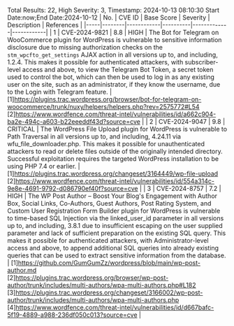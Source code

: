 Total Results: 22, High Severity: 3, Timestamp: 2024-10-13 08:10:30
Start Date:now;End Date:2024-10-12
| No. | CVE ID | Base Score | Severity | Description | References |
|-----|--------|------------|----------|-------------|------------|
| 1 | CVE-2024-9821 | 8.8  | HIGH | The Bot for Telegram on WooCommerce plugin for WordPress is vulnerable to sensitive information disclosure due to missing authorization checks on the `stm_wpcfto_get_settings` AJAX action in all versions up to, and including, 1.2.4. This makes it possible for authenticated attackers, with subscriber-level access and above, to view the Telegram Bot Token, a secret token used to control the bot, which can then be used to log in as any existing user on the site, such as an administrator, if they know the username, due to the Login with Telegram feature. | [1]https://plugins.trac.wordpress.org/browser/bot-for-telegram-on-woocommerce/trunk/nuxy/helpers/helpers.php?rev=2575772#L54<br>[2]https://www.wordfence.com/threat-intel/vulnerabilities/id/a662c904-ba2e-494c-a603-b22eeeddf43d?source=cve |
| 2 | CVE-2024-9047 | 9.8  | CRITICAL | The WordPress File Upload plugin for WordPress is vulnerable to Path Traversal in all versions up to, and including, 4.24.11 via wfu_file_downloader.php. This makes it possible for unauthenticated attackers to read or delete files outside of the originally intended directory. Successful exploitation requires the targeted WordPress installation to be using PHP 7.4 or earlier. | [1]https://plugins.trac.wordpress.org/changeset/3164449/wp-file-upload<br>[2]https://www.wordfence.com/threat-intel/vulnerabilities/id/554a314c-9e8e-4691-9792-d086790ef40f?source=cve |
| 3 | CVE-2024-8757 | 7.2  | HIGH | The WP Post Author – Boost Your Blog&#039;s Engagement with Author Box, Social Links, Co-Authors, Guest Authors, Post Rating System, and Custom User Registration Form Builder plugin for WordPress is vulnerable to time-based SQL Injection via the linked_user_id parameter in all versions up to, and including, 3.8.1 due to insufficient escaping on the user supplied parameter and lack of sufficient preparation on the existing SQL query.  This makes it possible for authenticated attackers, with Administrator-level access and above, to append additional SQL queries into already existing queries that can be used to extract sensitive information from the database. | [1]https://github.com/GumGumZz/wordpress/blob/main/wp-post-author.md<br>[2]https://plugins.trac.wordpress.org/browser/wp-post-author/trunk/includes/multi-authors/wpa-multi-authors.php#L182<br>[3]https://plugins.trac.wordpress.org/changeset/3166002/wp-post-author/trunk/includes/multi-authors/wpa-multi-authors.php<br>[4]https://www.wordfence.com/threat-intel/vulnerabilities/id/d667bafc-5f19-4889-a988-236df050c013?source=cve |
